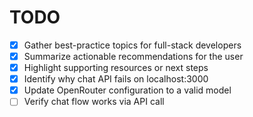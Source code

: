 # TODO

- [x] Gather best-practice topics for full-stack developers
- [x] Summarize actionable recommendations for the user
- [x] Highlight supporting resources or next steps
- [x] Identify why chat API fails on localhost:3000
- [x] Update OpenRouter configuration to a valid model
- [ ] Verify chat flow works via API call
